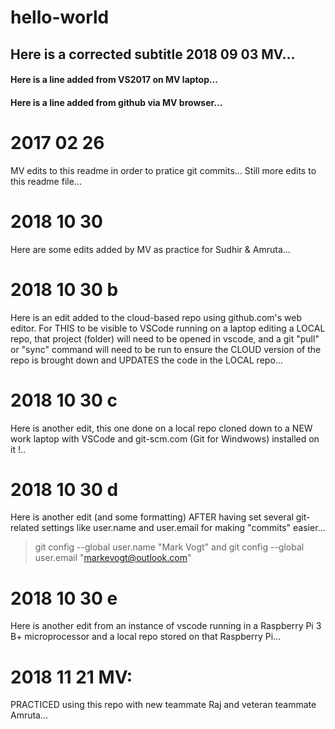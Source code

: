 # hello-world
## Here is a corrected subtitle 2018 09 03 MV...
#### Here is a line added from VS2017 on MV laptop... 
#### Here is a line added from github via MV browser... 

# 2017 02 26
MV edits to this readme in order to pratice git commits... 
Still more edits to this readme file...

# 2018 10 30 
Here are some edits added by MV as practice for Sudhir & Amruta... 

# 2018 10 30 b
Here is an edit added to the cloud-based repo using github.com's web editor. 
For THIS to be visible to VSCode running on a laptop editing a LOCAL repo, that project (folder) will need to be opened in vscode, and a git "pull" or "sync" command will need to be run to ensure the CLOUD version of the repo is brought down and UPDATES the code in the LOCAL repo... 

# 2018 10 30 c
Here is another edit, this one done on a local repo cloned down to a NEW work laptop with VSCode and git-scm.com (Git for Windwows) installed on it !.. 

# 2018 10 30 d
Here is another edit (and some formatting) AFTER having set several git-related settings like user.name and user.email for making "commits" easier... 
> git config --global user.name "Mark Vogt" and 
> git config --global user.email "markevogt@outlook.com" 

# 2018 10 30 e
Here is another edit from an instance of vscode running in a Raspberry Pi 3 B+ microprocessor and a local repo stored on that Raspberry Pi...

# 2018 11 21 MV: 

PRACTICED using this repo with new teammate Raj and veteran teammate Amruta... 

